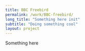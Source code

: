 ```yaml
---
title: BBC Freebird
permalink: /work/BBC-freebird/
long_title: "Something here init"
subtitle: "Doing something cool"
layout: project
---
```


Something here
